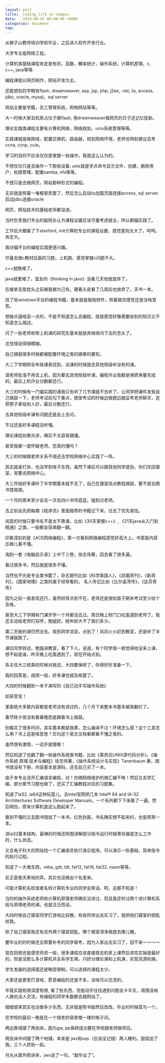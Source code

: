 ```yaml
---
layout: post
title:  Coding life on campus
date:   2019-09-07 00:00:00 +0800
categories: document
tag: 
---
```


 从狮子山教师培训学校毕业，之后进入软件开发行业。

 大学专业是网络工程。

 计算机类基础课程肯定是有的，高数，概率统计，操作系统，计算机原理，c, c++, java等等. 
 

 编程课程以网页制作，网站开发为主。

 还能想到的字眼有flash, dreamweaver, asp, jsp, php, j2ee, .net, iis, access, jdbc, oracle, mysql，sql server

 网站主要是学籍，员工管理系统，购物网站等等。

 大一时候大家去机房占位子做flash, 用dreamweaver做网页的日子还记忆犹新。

 理论实践类课程主要有计算机网络，网络规划，unix系统管理等等。

 实践课就是做网线，配置交换机，路由器，规划网络环境，老师也特别建议去考ccna, ccnp, ccie。

 学习的目的不应该仅仅是掌握一些操作，我是这么认为的。

 不想仅仅只是去操作一下那些设备; unix就是学点命令显示文件，创建，删除用户，权限管理，配置samba, nfs等等。

 不想只是去做网页，网站那种形式的编程。

 无非就是照着一堆框架弄罢了，然后怎么启动iis加载页面连接access, sql server. 启动jdbc连接oracle

 网页，网站技术的基础老师都没讲。


 当时负责我们专业的副院长认为课程设置应该尽量考虑就业，所以都偏实践了。

 工作后大概看了下stanford, mit计算机专业的课程设置，感觉差别太大了。呵呵。肯定大。


 我对偏平台的编程实践更感兴趣。

 尽量去做c教材后面的习题，上机跑，感觉掌握c问题不大。

 c++就略难了。

 java就更难了，室友的《thinking in java》没看几天他就放弃了。

 在被拿去垫枕头之前被我据为己有。硬着头皮看了几周后也放弃了。天书一本。

 找了些windows平台的编程书籍，基本就是拖拖控件，照着做完感觉还是没啥意思。

 想做点逼格高一点的，不是不知道怎么去编程，就是感觉好像需要些别的知识又不知道怎么描述。

问了一些老师和带上机课的研究生基本就放弃继续问下去的念头了。

总觉得说得很模糊。

 自己搞鼓很多时候都被配置环境之类的搞晕的要死。

大二下学期把全年级课表找到，没课的时候就去其他班级听没有的课。

请老师批准不用去上机，因为要去其他班级听课。编程作业我都是保质保量完成的，最后上机作业分数都还行。

大三的时候有一门偏实践的课我只去听了几节课就不去听了，让同学把课件发我自己搞鼓一下，老师考试前勾下重点，随堂考试的时候边做题边跟监考老师聊天，还把卷子拿给别人抄，最后分数还行。

去其他班级听课有问题还是会上去问。

不过还是好多课程没听懂。

理论课程如果光讲，确实不太容易搞懂。

甚至我都一度怀疑老师，您真的懂吗？

大三的时候跟老师关系不错还去学校网络中心实践了一阵。

其实就是打杂，也没学到啥子东西。虽然下课后可以跟其他同学提劲，你们先回寝室，哥要去网络中心。

大三开始好多课听了半学期基本就不去了，自己在寝室找点教程搞鼓，要不就去图书馆晃晃。


一个月的周末至少会去一次去四川书市逛逛。碰到过老师。

去之前会先把每期《程序员》里面推荐的书籍记下来，过去了优先查找。

闲逛的时候只要书名不是太不靠谱，比如《30天掌握c++》, 《21天java从入门到精通》之类，一般都会简单翻一翻。

印象深刻的是《ACE网络编程》，第一次看到网络编程感觉好高大上。书里面内容压根儿看不懂。

淘到一套《电脑启示录》上中下三卷，徐志伟著，回去看了很多遍。

看过很多书，然后就是很多不懂。

当然也不光是专业类书籍了，杂志期刊比如《科学美国人》，《凤凰周刊》，《新周刊》，《国家地理》之类的属于经常看的。
名人传记比如《比尔盖茨传》，《达芬奇传》

因为之前一直表现还行，虽然经常点到不在，老师还是很给面子期末考试至少给个及格。

甚至大三下学期有门课开学一个月都没去过。周日晚上校门口吃面遇到老师了。我还主动给老师打招呼，勉姐好。她年龄大不了我们多少。

第二天她的课仍然没去。收到同学消息，点到了！风风火火赶到教室，还是听了半节课就跑了。

课后同学转述，勉姐进教室，看了下人，说道，有个同学我一直觉得他没来上课，想不起是谁，昨天晚上吃面遇到了。现在开始点到。

系主任大三结束的时候对我说，大四要保研了，你得好好准备一下。

我的回答是，成绩一般，好多课也就及格罢了。

大四的时候翻到一本于渊写的《自己动手写操作系统》

如获至宝！

里面绝大多数内容都是老师没有讲过的，几个月下来整本书基本被我翻烂了。

春节除夕夜没有看春晚而是跟着书上搞鼓。

别看花了很多时间，其实基本都是我靠，怎么编译不过！环境怎么搭？这个工具怎么用？书上这是啥意思？尼玛这个英文文档看都看不懂之类的。

虽然很有激情，一动手就傻眼！

然后知道了也翻了翻一些操作系统类书籍，比如《莱昂氏UNIX源代码分析》，《操作系统 原理.技术与编程》徐志伟著，《操作系统设计与实现》Tanenbaum 著，图书馆没有下册，内容基本是源码，还去自己买了一本。

由于本专业没开汇编语言编程，对！你搞网络维护的搞汇编干嘛！然后又去学汇编，部分章节习题也做了，还买了汇编教程对应的习题集。

知道了ia32, ia64这种玩意儿。去intel官网把几本 Intel® 64 and IA-32 Architectures Software Developer Manuals，一个系列都下下来看了一遍。然后明白，原来计算机是这么跑起来了。

看到不懂的又去图书馆找了一本书，红色封面，书名确实想不起来的，也是厚厚一本。

讲ia32基本结构，最棒的时候还附图讲解部分指令运行时候寄存器是怎么工作的，什么状态。

又去电子科大的网站找一个汇编语言执行演示程序。可以演示一些基础，简单指令的执行过程。

知道了一大堆东西，mba, gdt, ldt, fat12, fat16, fat32, nasm等等。

反正是昏天黑地的弄。其实也没搞出个名堂来。

可能计算机名校或者名校计算机专业的同学会笑话，呵，这都不知道！

当时的操作系统老师和计算机原理老师确实没讲过，而且我还听过两个讲计算机系统与原理老师的课。也就泛泛而谈。

大四时候自己寝室同学打游戏比较晚，有些同学出去实习了，就把他们寝室的钥匙给我。

除了自己寝室我还有另外两个寝室钥匙，哪个寝室清净我就去哪儿睡。

要毕业的的时候还去帮要补考的同学替考，因为人家出去实习了，回不来～～～～

现在回想还是感觉师资一般，很多课程应该直接就去机房上课然后讲完实操是最好的，但是没那么多计算机共全系学生用，只好分理论课和上机课，实现资源轮换。

学生发展的选择面还是略受限制，可以选择的课程太少。

大家还是更爱打游戏，愿意编程的还是不多，没啥可以交流的。

毕竟实践有限深度有限, 看了些东西，但是动手往往遇到问题会卡半天，周围没啥人搞也没人交流，有编程的同学多数都去搞网站了。

细细想来其实也没做多少东西，无非就是照书敲然后改改，毕业的时候菜鸟一个。

在学校的最后一晚是在一个很老的宿舍楼一楼的格子间。

两边靠墙摆了两张床。因为gw, pp保研成功要在学校跟老师做项目。

两张床中间摆了两个地铺，本来是 jwx和xqs（应该没记错）两人睡的。鼓捣加了我。三个人挤到一起。

月光从窗外照进来，jwx说了一句，“就毕业了”。
